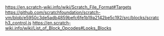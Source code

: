 https://en.scratch-wiki.info/wiki/Scratch_File_Format#Targets
https://github.com/scratchfoundation/scratch-vm/blob/e5950c3de5adb4859befc6fe1b19a2142be5c192/src/blocks/scratch3_control.js
https://en.scratch-wiki.info/wiki/List_of_Block_Opcodes#Looks_Blocks